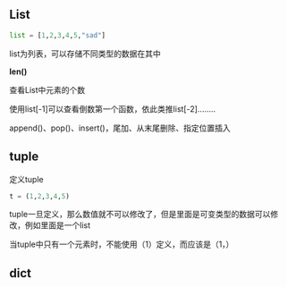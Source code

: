 ## List

```python
list = [1,2,3,4,5,"sad"]
```

list为列表，可以存储不同类型的数据在其中

**len()**

查看List中元素的个数

使用list[-1]可以查看倒数第一个函数，依此类推list[-2]........

append()、pop()、insert()，尾加、从末尾删除、指定位置插入

## tuple

定义tuple

```python
t = (1,2,3,4,5)
```

tuple一旦定义，那么数值就不可以修改了，但是里面是可变类型的数据可以修改，例如里面是一个list

当tuple中只有一个元素时，不能使用（1）定义，而应该是（1，）

## dict

